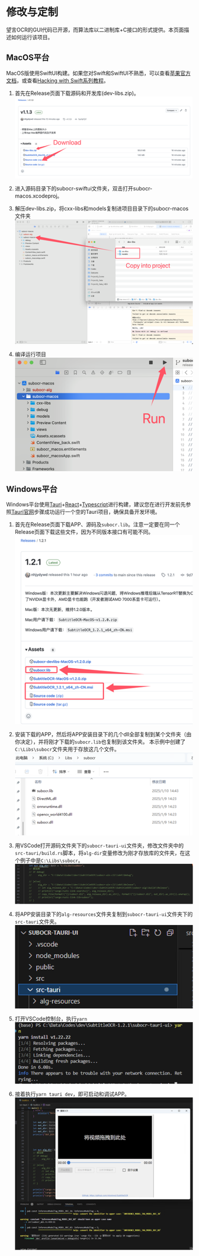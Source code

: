 # 修改与定制
望言OCR的GUI代码已开源，而算法库以二进制库+C接口的形式提供。本页面描述如何运行该项目。

## MacOS平台
MacOS版使用SwiftUI构建。如果您对Swift和SwiftUI不熟悉，可以查看[苹果官方文档](https://developer.apple.com/xcode/swiftui/)，或查看[Hacking with Swift系列教程](https://www.hackingwithswift.com/100/swiftui)。

1. 首先在Release页面下载源码和开发库(dev-libs.zip)。
![alt text](docs/custom_download.png)

2. 进入源码目录下的subocr-swiftui文件夹，双击打开subocr-macos.xcodeproj。

3. 解压dev-libs.zip，将cxx-libs和models复制进项目目录下的subocr-macos文件夹
![alt text](docs/custom_copy.png)

4. 编译运行项目
![alt text](docs/custom_run.png)


## Windows平台
Windows平台使用[Tauri](https://github.com/tauri-apps/tauri)+[React](https://github.com/facebook/react)+[Typescript](https://github.com/microsoft/TypeScript)进行构建，建议您在进行开发前先参照[Tauri官网](https://github.com/tauri-apps/tauri)步骤成功运行一个空的Tauri项目，确保具备开发环境。

1. 首先在Release页面下载APP、源码及`subocr.lib`。注意一定要在同一个Release页面下载这些文件，因为不同版本接口有可能不同。
![alt text](docs/custom_win_download.png)

2. 安装下载的APP，然后将APP安装目录下的几个dll全部复制到某个文件夹（由你决定），并将刚才下载的`subocr.lib`也复制到该文件夹。
本示例中创建了`C:\Libs\subocr`文件夹用于存放这几个文件。
![alt text](docs/custom_win_libs.png)

3. 用VSCode打开源码文件夹下的`subocr-tauri-ui`文件夹，修改文件夹中的`src-tauri/build.rs`脚本，将`alg-dir`变量修改为刚才存放库的文件夹，在这个例子中是`C:\Libs\subocr`。
![alt text](docs/custom_win_build_rs.png)

4. 将APP安装目录下的`alg-resources`文件夹复制到`subocr-tauri-ui`文件夹下的`src-tauri`文件夹。
![alt text](docs/custom_win_alg_resources.png)

5. 打开VSCode控制台，执行`yarn`
![alt text](docs/custom_win_yarn.png)

6. 接着执行`yarn tauri dev`，即可启动和调试APP。
![alt text](docs/custom_win_launch.png)



